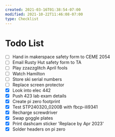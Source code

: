 ```yaml
---
created: 2021-03-16T01:38:54-07:00
modified: 2021-10-22T11:46:08-07:00
type: Checklist
---
```


# Todo List

- [ ] Hand in makerspace safety form to CEME 2054
- [ ] Email Rusty Hut safety form to TA
- [ ] Play zzazzglitch April fools
- [ ] Watch Hamilton
- [ ] Store ski serial numbers
- [ ] Replace screen protector
- [x] Look into elec 442
- [x] Push 423 lab exam details
- [x] Create pi zero footprint
- [x] Test STP240320_0200B with fbcp-ili9341
- [x] Recharge screwdriver
- [x] Swap goggle plates
- [x] Print dashcam sticker 'Replace by Apr 2023'
- [x] Solder headers on pi zero
